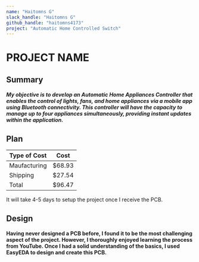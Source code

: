 ```yaml
---
name: "Haitomns G"
slack_handle: "Haitomns G"
github_handle: "haitomns4173"
project: "Automatic Home Controlled Switch"
---
```


# PROJECT NAME
## Summary
##### My objective is to develop an Automatic Home Appliances Controller that enables the control of lights, fans, and home appliances via a mobile app using Bluetooth connectivity. This controller will have the capacity to manage up to four appliances simultaneously, providing instant updates within the application.

## Plan
| Type of Cost  | Cost   |
| ------------- | ------ |
| Maufacturing  | $68.93 |
| Shipping      | $27.54 |
| Total         | $96.47 |

It will take 4-5 days to setup the project once I receive the PCB.

## Design
#### Having never designed a PCB before, I found it to be the most challenging aspect of the project. However, I thoroughly enjoyed learning the process from YouTube. Once I had a solid understanding of the basics, I used EasyEDA to design and create this PCB.
